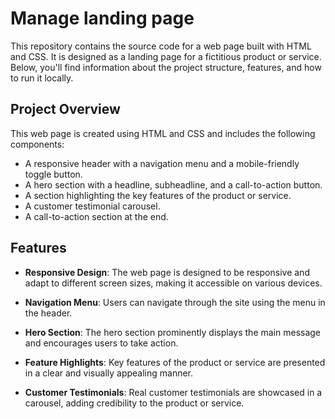 # Manage landing page

This repository contains the source code for a web page built with HTML and CSS. It is designed as a landing page for a fictitious product or service. Below, you'll find information about the project structure, features, and how to run it locally.

## Project Overview

This web page is created using HTML and CSS and includes the following components:

- A responsive header with a navigation menu and a mobile-friendly toggle button.
- A hero section with a headline, subheadline, and a call-to-action button.
- A section highlighting the key features of the product or service.
- A customer testimonial carousel.
- A call-to-action section at the end.

## Features

- **Responsive Design**: The web page is designed to be responsive and adapt to different screen sizes, making it accessible on various devices.

- **Navigation Menu**: Users can navigate through the site using the menu in the header.

- **Hero Section**: The hero section prominently displays the main message and encourages users to take action.

- **Feature Highlights**: Key features of the product or service are presented in a clear and visually appealing manner.

- **Customer Testimonials**: Real customer testimonials are showcased in a carousel, adding credibility to the product or service.
